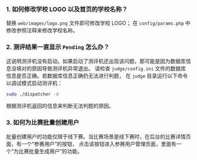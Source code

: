 
### 1. 如何修改学校 LOGO 以及首页的学校名称？
替换 `web/images/logo.png` 文件即可修改学校 LOGO； 在 `config/params.php` 中修改参照注释来修改学校名称。

### 2. 测评结果一直显示 `Pending` 怎么办？
这说明测评机没有启动。如果启动了测评机还出现该问题，那可能是因为数据库信息没填对的原因导致测评机异常退出。
请检查 `judge/config.ini` 文件的数据库信息是否正确。若数据库信息正确扔无法进行判题，
在 `judge` 目录运行以下命令以调试模式启动测评机：
```bash
sudo ./dispatcher -d
```
根据测评机返回的信息来判断无法判题的原因。

### 3. 如何为比赛批量创建用户
批量创建用户的功能仅限于线下赛。当比赛场景是线下赛时，在后台的比赛详情页面，有一个“参赛用户”的按钮，
点击该按钮进入参赛用户管理页面，里面有一个“为比赛批量生成用户”的功能。
